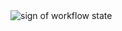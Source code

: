 <img src="https://github.com/angelinaivanova16/collection-of-recipes-react/actions/workflows/workflow.yml" alt="sign of workflow state">

